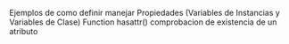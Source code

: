 Ejemplos de como definir  manejar Propiedades
(Variables de Instancias y Variables de Clase)
Function hasattr() comprobacion de existencia de un atributo
